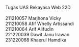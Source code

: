 Tugas UAS Rekayasa Web 22D
<br>
<br>211210057 Marjhona Vicky 
<br>211210058 Afif Whelly Artissandi 
<br>211210064 Arif Alifudin 
<br>221220039 Dawit Janu Irawan 
<br>231220068 Khaerul Hamdika 
